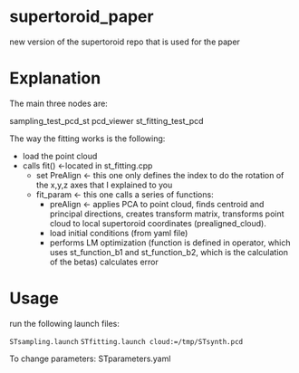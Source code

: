 # supertoroid_paper
new version of the supertoroid repo that is used for the paper

# Explanation
The main three nodes are:

sampling_test_pcd_st
pcd_viewer
st_fitting_test_pcd

The way the fitting works is the following:

- load the point cloud
- calls fit()    <-located in st_fitting.cpp
    - set PreAlign     <- this one only defines the index to do the rotation of the x,y,z axes that I explained to you
    - fit_param        <- this one calls a series of functions:
        - preAlign   <- applies PCA to point cloud, finds centroid and principal directions, creates transform       matrix, transforms point                              cloud to local supertoroid coordinates (prealigned_cloud).
        - load initial conditions (from yaml file)
        - performs LM optimization (function is defined in operator, which uses st_function_b1 and st_function_b2, which is the                   calculation of the betas)
                calculates error

# Usage
run the following launch files:

`STsampling.launch`
`STfitting.launch cloud:=/tmp/STsynth.pcd`

To change parameters: STparameters.yaml